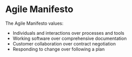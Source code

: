 # Agile Manifesto

The Agile Manifesto values:
- Individuals and interactions over processes and tools
- Working software over comprehensive documentation
- Customer collaboration over contract negotiation
- Responding to change over following a plan
